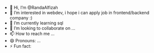 - 👋 Hi, I’m @RandaAlfizah
- 👀 I’m interested in webdev, i hope i can apply job in frontend/backend company :)
- 🌱 I’m currently learning sql
- 💞️ I’m looking to collaborate on ...
- 📫 How to reach me ...
- 😄 Pronouns: ...
- ⚡ Fun fact: 

<!---
RandaAlfizah/RandaAlfizah is a ✨ special ✨ repository because its `README.md` (this file) appears on your GitHub profile.
You can click the Preview link to take a look at your changes.
--->
